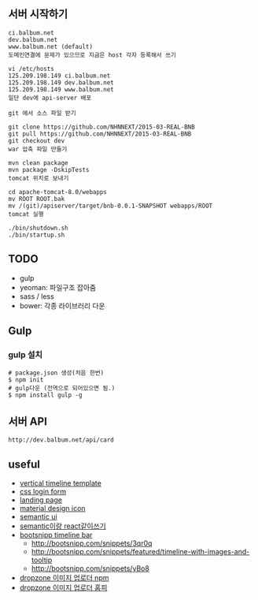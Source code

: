 ## 서버 시작하기
```
ci.balbum.net
dev.balbum.net
www.balbum.net (default)
도메인연결에 문제가 있으므로 지금은 host 각자 등록해서 쓰기

vi /etc/hosts
125.209.198.149 ci.balbum.net
125.209.198.149 dev.balbum.net
125.209.198.149 www.balbum.net
일단 dev에 api-server 배포

git 에서 소스 파일 받기

git clone https://github.com/NHNNEXT/2015-03-REAL-BNB
git pull https://github.com/NHNNEXT/2015-03-REAL-BNB
git checkout dev
war 압축 파일 만들기

mvn clean package
mvn package -DskipTests
tomcat 위치로 보내기

cd apache-tomcat-8.0/webapps
mv ROOT ROOT.bak
mv /(git)/apiserver/target/bnb-0.0.1-SNAPSHOT webapps/ROOT
tomcat 실행

./bin/shutdown.sh
./bin/startup.sh
```

## TODO
- gulp
- yeoman: 파일구조 잡아줌
- sass / less
- bower: 각종 라이브러리 다운

## Gulp
### gulp 설치
```shell
# package.json 생성(처음 한번)
$ npm init 
# gulp다운 (전역으로 되어있으면 됨.)
$ npm install gulp -g
```

## 서버 API
```
http://dev.balbum.net/api/card
```

## useful
- [vertical timeline template](https://codyhouse.co/gem/vertical-timeline/)
- [css login form](http://bashooka.com/coding/interesting-css-login-form-designs/)
- [landing page](http://bashooka.com/html/best-landing-page-design-templates/)
- [material design icon](https://www.google.com/design/icons/)
- [semantic ui](http://semantic-ui.com/)
- [semantic이랑 react같이쓰기 ](http://mobicon.tistory.com/471)
- [bootsnipp timeline bar](http://bootsnipp.com/search?q=timeline&page=3)
    + http://bootsnipp.com/snippets/3qr0q
    + http://bootsnipp.com/snippets/featured/timeline-with-images-and-tooltip
    + http://bootsnipp.com/snippets/yBo8
- [dropzone 이미지 업로더 npm](https://www.npmjs.com/package/dropzone)
- [dropzone 이미지 업로더 홈피](http://www.dropzonejs.com/)

